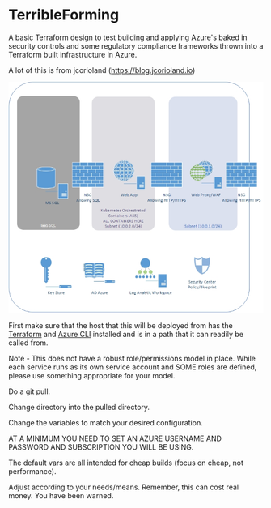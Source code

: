 # TerribleForming
A basic Terraform design to test building and applying Azure's baked in security controls and some regulatory compliance frameworks thrown into a Terraform built infrastructure in Azure. 

A lot of this is from jcorioland (https://blog.jcorioland.io)

![Diagram](./Azure.jpg?raw=true "Title")

First make sure that the host that this will be deployed from has the [Terraform](https://www.terraform.io/downloads.html) and [Azure CLI](https://docs.microsoft.com/en-us/cli/azure/install-azure-cli?view=azure-cli-latest) installed and is in a path that it can readily be called from. 

Note - This does not have a robust role/permissions model in place. While each service runs as its own service account and SOME roles are defined, please use something appropriate for your model.  

Do a git pull. 

Change directory into the pulled directory. 

Change the variables to match your desired configuration. 

AT A MINIMUM YOU NEED TO SET AN AZURE USERNAME AND PASSWORD AND SUBSCRIPTION YOU WILL BE USING. 

The default vars are all intended for cheap builds (focus on cheap, not performance). 

Adjust according to your needs/means. Remember, this can cost real money. You have been warned.
